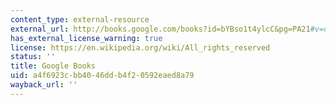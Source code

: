 ```yaml
---
content_type: external-resource
external_url: http://books.google.com/books?id=bYBso1t4ylcC&pg=PA21#v=onepage
has_external_license_warning: true
license: https://en.wikipedia.org/wiki/All_rights_reserved
status: ''
title: Google Books
uid: a4f6923c-bb40-46dd-b4f2-0592eaed8a79
wayback_url: ''
---
```

